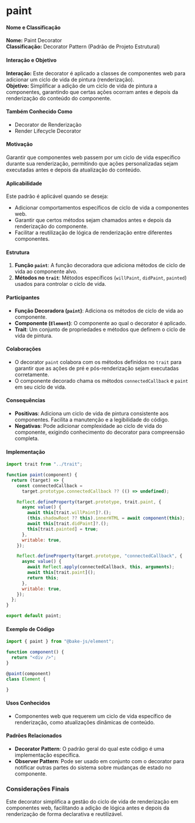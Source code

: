 # paint

#### Nome e Classificação

**Nome:** Paint Decorator  
**Classificação:** Decorator Pattern (Padrão de Projeto Estrutural)

#### Interação e Objetivo

**Interação:** Este decorator é aplicado a classes de componentes web para adicionar um ciclo de vida de pintura (renderização).  
**Objetivo:** Simplificar a adição de um ciclo de vida de pintura a componentes, garantindo que certas ações ocorram antes e depois da renderização do conteúdo do componente.

#### Também Conhecido Como

- Decorator de Renderização
- Render Lifecycle Decorator

#### Motivação

Garantir que componentes web passem por um ciclo de vida específico durante sua renderização, permitindo que ações personalizadas sejam executadas antes e depois da atualização do conteúdo.

#### Aplicabilidade

Este padrão é aplicável quando se deseja:
- Adicionar comportamentos específicos de ciclo de vida a componentes web.
- Garantir que certos métodos sejam chamados antes e depois da renderização do componente.
- Facilitar a reutilização de lógica de renderização entre diferentes componentes.

#### Estrutura

1. **Função `paint`**: A função decoradora que adiciona métodos de ciclo de vida ao componente alvo.
2. **Métodos no `trait`**: Métodos específicos (`willPaint`, `didPaint`, `painted`) usados para controlar o ciclo de vida.

#### Participantes

- **Função Decoradora (`paint`)**: Adiciona os métodos de ciclo de vida ao componente.
- **Componente (`Element`)**: O componente ao qual o decorator é aplicado.
- **Trait**: Um conjunto de propriedades e métodos que definem o ciclo de vida de pintura.

#### Colaborações

- O decorator `paint` colabora com os métodos definidos no `trait` para garantir que as ações de pré e pós-renderização sejam executadas corretamente.
- O componente decorado chama os métodos `connectedCallback` e `paint` em seu ciclo de vida.

#### Consequências

- **Positivas**: Adiciona um ciclo de vida de pintura consistente aos componentes. Facilita a manutenção e a legibilidade do código.
- **Negativas**: Pode adicionar complexidade ao ciclo de vida do componente, exigindo conhecimento do decorator para compreensão completa.

#### Implementação

```javascript
import trait from "../trait";

function paint(component) {
  return (target) => {
    const connectedCallback =
      target.prototype.connectedCallback ?? (() => undefined);

    Reflect.defineProperty(target.prototype, trait.paint, {
      async value() {
        await this[trait.willPaint]?.();
        (this.shadowRoot ?? this).innerHTML = await component(this);
        await this[trait.didPaint]?.();
        this[trait.painted] = true;
      },
      writable: true,
    });

    Reflect.defineProperty(target.prototype, "connectedCallback", {
      async value() {
        await Reflect.apply(connectedCallback, this, arguments);
        await this[trait.paint]();
        return this;
      },
      writable: true,
    });
  };
}

export default paint;
```

#### Exemplo de Código

```typescript
import { paint } from "@bake-js/element";

function component() {
  return "<div />";
}

@paint(component)
class Element {

}
```

#### Usos Conhecidos

- Componentes web que requerem um ciclo de vida específico de renderização, como atualizações dinâmicas de conteúdo.

#### Padrões Relacionados

- **Decorator Pattern**: O padrão geral do qual este código é uma implementação específica.
- **Observer Pattern**: Pode ser usado em conjunto com o decorator para notificar outras partes do sistema sobre mudanças de estado no componente.

### Considerações Finais

Este decorator simplifica a gestão do ciclo de vida de renderização em componentes web, facilitando a adição de lógica antes e depois da renderização de forma declarativa e reutilizável.
